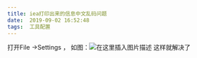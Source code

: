 ```yaml
---
title: iea打印出来的信息中文乱码问题 
date:  2019-09-02 16:52:48 
tags:  工具配置
---
```



打开File ->Settings ，
如图：![在这里插入图片描述](https://img-blog.csdnimg.cn/20190902165216547.png?x-oss-process=image/watermark,type_ZmFuZ3poZW5naGVpdGk,shadow_10,text_aHR0cHM6Ly9ibG9nLmNzZG4ubmV0L3dlaXhpbl80NDIyMDY4MA==,size_16,color_FFFFFF,t_70)
这样就解决了